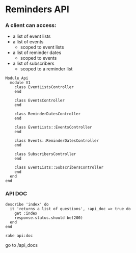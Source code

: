 # Reminders API

### A client can access:
* a list of event lists
* a list of events
  * scoped to event lists
* a list of reminder dates
  * scoped to events
* a list of subscribers
    * scoped to a reminder list

```
Module Api
  module V1
    class EventListsController
    end

    class EventsController
    end

    class ReminderDatesController
    end

    class EventLists::EventsController
    end

    class Events::ReminderDatesController
    end

    class SubscribersController
    end

    class EventLists::SubscribersController
    end
  end
end
```

### API DOC
```
describe 'index' do
  it 'returns a list of questions', :api_doc => true do
    get :index
    response.status.should be(200)
  end
end

rake api:doc
```

go to /api_docs
